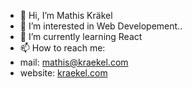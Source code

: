 - 👋 Hi, I’m Mathis Kräkel
- 👀 I’m interested in Web Developement..
- 🌱 I’m currently learning React
- 📫 How to reach me:
- mail: mathis@kraekel.com
- website: <a href="https://kraekel.com">kraekel.com</a>

<!---
Mathis027/Mathis027 is a ✨ special ✨ repository because its `README.md` (this file) appears on your GitHub profile.
You can click the Preview link to take a look at your changes.
--->
